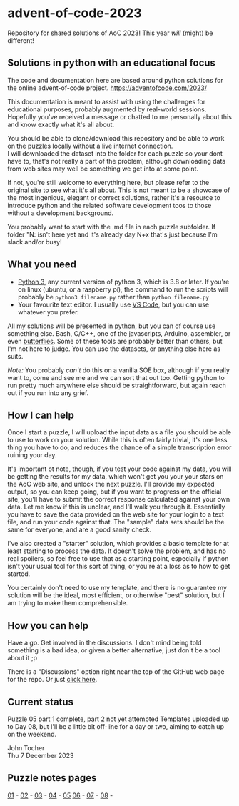 # advent-of-code-2023

Repository for shared solutions of AoC 2023! This year *will* (might) be different!

## Solutions in python with an educational focus

The code and documentation here are based around python solutions for the online advent-of-code project.
https://adventofcode.com/2023/

This documentation is meant to assist with using the challenges for educational purposes, probably augmented by real-world sessions.
Hopefully you've received a message or chatted to me personally about this and know exactly what it's all about.

You should be able to clone/download this repository and be able to work on the puzzles locally without a live internet connection.  
I will downloaded the dataset into the folder for each puzzle so your dont have to, that's not really a part of the problem, although downloading data from web sites may well be something we get into at some point.

If not, you're still welcome to everything here, but please refer to the original site to see what it's all about.
This is not meant to be a showcase of the most ingenious, elegant or correct solutions, rather it's a resource to introduce python and the related software development toos to those without a development background.

You probably want to start with the .md file in each puzzle subfolder.  If folder "N: isn't here yet and it's already day N+x that's just because I'm slack and/or busy!

## What you need

- [Python 3](https://www.python.org/downloads/), any current version of python 3, which is 3.8 or later.  If you're on linux (ubuntu, or a raspberry pi), the command to run the scripts will probably be ```python3 filename.py``` rather than ```python filename.py```  
- Your favourite text editor.  I usually use [VS Code](https://code.visualstudio.com/download), but you can use whatever you prefer.

All my solutions will be presented in python, but you can of course use something else.  Bash, C/C++, one of the javascripts, Arduino, assembler, or even [butterflies](https://xkcd.com/378/).  Some of these tools are probably better than others, but I'm not here to judge.  You can use the datasets, or anything else here as suits.

*Note:* You probably *can't* do this on a vanilla SOE box, although if you really want to, come and see me and we can sort that out too.  Getting python to run pretty much anywhere else should be straightforward, but again reach out if you run into any grief.

## How I can help

Once I start a puzzle, I will upload the input data as a file you should be able to use to work on your solution. While this is often fairly trivial, it's one less thing you have to do, and reduces the chance of a simple transcription error ruining your day.

It's important ot note, though, if you test your code against my data, you will be getting the results for my data, which won't get you your your stars on the AoC web site, and unlock the next puzzle.  I'll provide my expected output, so you can keep going, but if you want to progress on the official site, you'll have to submit the correct response calculated against your own data.  Let me know if this is unclear, and I'll walk you through it.  Essentially you have to save the data provided on the web site for your login to a text file, and run your code against that.  The "sample" data sets should be the same for everyone, and are a good sanity check.

I've also created a "starter" solution, which provides a basic template for at least starting to process the data.  It doesn't solve the problem, and has no real spoilers, so feel free to use that as a starting point, especially if python isn't your usual tool for this sort of thing, or you're at a loss as to how to get started.

You certainly don't need to use my template, and there is no guarantee my solution will be the ideal, most efficient, or otherwise "best" solution, but I am trying to make them comprehensible.

## How you can help

Have a go.  Get involved in the discussions.  I don't mind being told something is a bad idea, or given a better alternative, just don't be a tool about it ;p

There is a "Discussions" option right near the top of the GitHub web page for the repo. Or just [click here](https://github.com/JohnTocher/advent-of-code-2023/discussions).

## Current status

Puzzle 05 part 1 complete, part 2 not yet attempted
Templates uploaded up to Day 08, but I'll be a little bit off-line for a day or two, aiming to catch up on the weekend.

John Tocher  
Thu 7 December 2023

## Puzzle notes pages

[01](Puzzle_01/puzzle_01_notes.md) - [02](Puzzle_02/puzzle_02_notes.md) - [03](Puzzle_03/puzzle_03_notes.md) - [04](Puzzle_04/puzzle_04_notes.md) - [05](Puzzle_05/puzzle_05_notes.md)
[06](Puzzle_06/puzzle_06_notes.md) - [07](Puzzle_07/puzzle_07_notes.md) - [08](Puzzle_08/puzzle_08_notes.md) - 